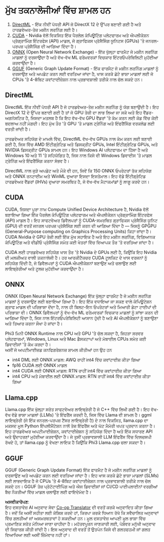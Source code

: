 <!--
CO_OP_TRANSLATOR_METADATA:
{
  "original_hash": "9841486ba4cf2590fabe609b925b00eb",
  "translation_date": "2025-07-16T18:43:12+00:00",
  "source_file": "md/01.Introduction/01/01.Understandingtech.md",
  "language_code": "pa"
}
-->
# ਮੁੱਖ ਤਕਨਾਲੋਜੀਆਂ ਵਿੱਚ ਸ਼ਾਮਲ ਹਨ

1. [DirectML](https://learn.microsoft.com/windows/ai/directml/dml?WT.mc_id=aiml-138114-kinfeylo) - ਇੱਕ ਨੀਵੀਂ ਪੱਧਰੀ API ਜੋ DirectX 12 ਦੇ ਉੱਪਰ ਬਣਾਈ ਗਈ ਹੈ ਅਤੇ ਹਾਰਡਵੇਅਰ-ਤੇਜ਼ ਮਸ਼ੀਨ ਲਰਨਿੰਗ ਲਈ ਹੈ।
2. [CUDA](https://blogs.nvidia.com/blog/what-is-cuda-2/) - Nvidia ਵੱਲੋਂ ਵਿਕਸਿਤ ਇੱਕ ਪੈਰਲੇਲ ਕੰਪਿਊਟਿੰਗ ਪਲੇਟਫਾਰਮ ਅਤੇ ਐਪਲੀਕੇਸ਼ਨ ਪ੍ਰੋਗ੍ਰਾਮਿੰਗ ਇੰਟਰਫੇਸ (API) ਮਾਡਲ, ਜੋ ਗ੍ਰਾਫਿਕਸ ਪ੍ਰੋਸੈਸਿੰਗ ਯੂਨਿਟਸ (GPUs) 'ਤੇ ਜਨਰਲ-ਪਰਪਜ਼ ਪ੍ਰੋਸੈਸਿੰਗ ਦੀ ਆਗਿਆ ਦਿੰਦਾ ਹੈ।
3. [ONNX](https://onnx.ai/) (Open Neural Network Exchange) - ਇੱਕ ਖੁੱਲ੍ਹਾ ਫਾਰਮੈਟ ਜੋ ਮਸ਼ੀਨ ਲਰਨਿੰਗ ਮਾਡਲਾਂ ਨੂੰ ਦਰਸਾਉਂਦਾ ਹੈ ਅਤੇ ਵੱਖ-ਵੱਖ ML ਫਰੇਮਵਰਕਾਂ ਵਿਚਕਾਰ ਇੰਟਰਓਪਰੇਬਿਲਿਟੀ ਮੁਹੱਈਆ ਕਰਵਾਉਂਦਾ ਹੈ।
4. [GGUF](https://github.com/ggerganov/ggml/blob/master/docs/gguf.md) (Generic Graph Update Format) - ਇੱਕ ਫਾਰਮੈਟ ਜੋ ਮਸ਼ੀਨ ਲਰਨਿੰਗ ਮਾਡਲਾਂ ਨੂੰ ਦਰਸਾਉਣ ਅਤੇ ਅਪਡੇਟ ਕਰਨ ਲਈ ਵਰਤਿਆ ਜਾਂਦਾ ਹੈ, ਖਾਸ ਕਰਕੇ ਛੋਟੇ ਭਾਸ਼ਾ ਮਾਡਲਾਂ ਲਈ ਜੋ CPUs 'ਤੇ 4-8ਬਿਟ ਕਵਾਂਟਾਈਜ਼ੇਸ਼ਨ ਨਾਲ ਪ੍ਰਭਾਵਸ਼ਾਲੀ ਤਰੀਕੇ ਨਾਲ ਚੱਲ ਸਕਦੇ ਹਨ।

## DirectML

DirectML ਇੱਕ ਨੀਵੀਂ ਪੱਧਰੀ API ਹੈ ਜੋ ਹਾਰਡਵੇਅਰ-ਤੇਜ਼ ਮਸ਼ੀਨ ਲਰਨਿੰਗ ਨੂੰ ਯੋਗ ਬਣਾਉਂਦੀ ਹੈ। ਇਹ DirectX 12 ਦੇ ਉੱਪਰ ਬਣਾਈ ਗਈ ਹੈ ਤਾਂ ਜੋ GPU ਤੇਜ਼ੀ ਦਾ ਲਾਭ ਲਿਆ ਜਾ ਸਕੇ ਅਤੇ ਇਹ ਵੈਂਡਰ-ਅਗਨੋਸਟਿਕ ਹੈ, ਜਿਸਦਾ ਮਤਲਬ ਹੈ ਕਿ ਇਹ ਵੱਖ-ਵੱਖ GPU ਵੈਂਡਰਾਂ 'ਤੇ ਕੰਮ ਕਰਨ ਲਈ ਕੋਡ ਵਿੱਚ ਕੋਈ ਬਦਲਾਅ ਨਹੀਂ ਮੰਗਦੀ। ਇਹ ਮੁੱਖ ਤੌਰ 'ਤੇ GPU 'ਤੇ ਮਾਡਲ ਟ੍ਰੇਨਿੰਗ ਅਤੇ ਇੰਫਰੈਂਸਿੰਗ ਵਰਕਲੋਡ ਲਈ ਵਰਤੀ ਜਾਂਦੀ ਹੈ।

ਹਾਰਡਵੇਅਰ ਸਹਿਯੋਗ ਦੇ ਮਾਮਲੇ ਵਿੱਚ, DirectML ਵੱਖ-ਵੱਖ GPUs ਨਾਲ ਕੰਮ ਕਰਨ ਲਈ ਬਣਾਈ ਗਈ ਹੈ, ਜਿਸ ਵਿੱਚ AMD ਇੰਟੀਗ੍ਰੇਟਿਡ ਅਤੇ ਡਿਸਕ੍ਰੀਟ GPUs, Intel ਇੰਟੀਗ੍ਰੇਟਿਡ GPUs, ਅਤੇ NVIDIA ਡਿਸਕ੍ਰੀਟ GPUs ਸ਼ਾਮਲ ਹਨ। ਇਹ Windows AI ਪਲੇਟਫਾਰਮ ਦਾ ਹਿੱਸਾ ਹੈ ਅਤੇ Windows 10 ਅਤੇ 11 'ਤੇ ਸਹਿਯੋਗਿਤ ਹੈ, ਜਿਸ ਨਾਲ ਕਿਸੇ ਵੀ Windows ਡਿਵਾਈਸ 'ਤੇ ਮਾਡਲ ਟ੍ਰੇਨਿੰਗ ਅਤੇ ਇੰਫਰੈਂਸਿੰਗ ਕਰਨਾ ਸੰਭਵ ਹੈ।

DirectML ਨਾਲ ਜੁੜੇ ਅਪਡੇਟ ਅਤੇ ਮੌਕੇ ਵੀ ਹਨ, ਜਿਵੇਂ ਕਿ 150 ONNX ਓਪਰੇਟਰਾਂ ਤੱਕ ਸਹਿਯੋਗ ਅਤੇ ONNX ਰਨਟਾਈਮ ਅਤੇ WinML ਦੁਆਰਾ ਇਸਦਾ ਇਸਤੇਮਾਲ। ਇਹ ਵੱਡੇ ਇੰਟੀਗ੍ਰੇਟਿਡ ਹਾਰਡਵੇਅਰ ਵੈਂਡਰਾਂ (IHVs) ਦੁਆਰਾ ਸਮਰਥਿਤ ਹੈ, ਜੋ ਵੱਖ-ਵੱਖ ਮੈਟਾਕਮਾਂਡਾਂ ਨੂੰ ਲਾਗੂ ਕਰਦੇ ਹਨ।

## CUDA

CUDA, ਜਿਸਦਾ ਪੂਰਾ ਨਾਮ Compute Unified Device Architecture ਹੈ, Nvidia ਵੱਲੋਂ ਬਣਾਇਆ ਗਿਆ ਇੱਕ ਪੈਰਲੇਲ ਕੰਪਿਊਟਿੰਗ ਪਲੇਟਫਾਰਮ ਅਤੇ ਐਪਲੀਕੇਸ਼ਨ ਪ੍ਰੋਗ੍ਰਾਮਿੰਗ ਇੰਟਰਫੇਸ (API) ਮਾਡਲ ਹੈ। ਇਹ ਸਾਫਟਵੇਅਰ ਡਿਵੈਲਪਰਾਂ ਨੂੰ CUDA-ਸਮਰਥਿਤ ਗ੍ਰਾਫਿਕਸ ਪ੍ਰੋਸੈਸਿੰਗ ਯੂਨਿਟ (GPU) ਦੀ ਵਰਤੋਂ ਜਨਰਲ ਪਰਪਜ਼ ਪ੍ਰੋਸੈਸਿੰਗ ਲਈ ਕਰਨ ਦੀ ਆਗਿਆ ਦਿੰਦਾ ਹੈ — ਜਿਸਨੂੰ GPGPU (General-Purpose computing on Graphics Processing Units) ਕਿਹਾ ਜਾਂਦਾ ਹੈ। CUDA Nvidia ਦੇ GPU ਤੇਜ਼ੀ ਲਈ ਇੱਕ ਮੁੱਖ ਸਹਾਇਕ ਹੈ ਅਤੇ ਇਹ ਮਸ਼ੀਨ ਲਰਨਿੰਗ, ਵਿਗਿਆਨਕ ਕੰਪਿਊਟਿੰਗ ਅਤੇ ਵੀਡੀਓ ਪ੍ਰੋਸੈਸਿੰਗ ਸਮੇਤ ਕਈ ਖੇਤਰਾਂ ਵਿੱਚ ਵਿਆਪਕ ਤੌਰ 'ਤੇ ਵਰਤਿਆ ਜਾਂਦਾ ਹੈ।

CUDA ਲਈ ਹਾਰਡਵੇਅਰ ਸਹਿਯੋਗ ਖਾਸ ਤੌਰ 'ਤੇ Nvidia ਦੇ GPUs ਲਈ ਹੈ, ਕਿਉਂਕਿ ਇਹ Nvidia ਦੀ ਮਲਕੀਅਤ ਵਾਲੀ ਤਕਨਾਲੋਜੀ ਹੈ। ਹਰ ਆਰਕੀਟੈਕਚਰ CUDA ਟੂਲਕਿਟ ਦੇ ਖਾਸ ਵਰਜਨਾਂ ਨੂੰ ਸਹਿਯੋਗ ਦਿੰਦੀ ਹੈ, ਜੋ ਡਿਵੈਲਪਰਾਂ ਨੂੰ CUDA ਐਪਲੀਕੇਸ਼ਨਾਂ ਬਣਾਉਣ ਅਤੇ ਚਲਾਉਣ ਲਈ ਲਾਇਬ੍ਰੇਰੀਆਂ ਅਤੇ ਟੂਲਜ਼ ਮੁਹੱਈਆ ਕਰਵਾਉਂਦਾ ਹੈ।

## ONNX

ONNX (Open Neural Network Exchange) ਇੱਕ ਖੁੱਲ੍ਹਾ ਫਾਰਮੈਟ ਹੈ ਜੋ ਮਸ਼ੀਨ ਲਰਨਿੰਗ ਮਾਡਲਾਂ ਨੂੰ ਦਰਸਾਉਣ ਲਈ ਬਣਾਇਆ ਗਿਆ ਹੈ। ਇਹ ਇੱਕ ਵਧਾਇਆ ਜਾ ਸਕਣ ਵਾਲੇ ਕੰਪਿਊਟੇਸ਼ਨ ਗ੍ਰਾਫ ਮਾਡਲ ਦੀ ਪਰਿਭਾਸ਼ਾ ਦੇਂਦਾ ਹੈ, ਨਾਲ ਹੀ ਬਿਲਟ-ਇਨ ਓਪਰੇਟਰਾਂ ਅਤੇ ਮਿਆਰੀ ਡੇਟਾ ਟਾਈਪਾਂ ਦੀ ਪਰਿਭਾਸ਼ਾ ਵੀ। ONNX ਡਿਵੈਲਪਰਾਂ ਨੂੰ ਵੱਖ-ਵੱਖ ML ਫਰੇਮਵਰਕਾਂ ਵਿਚਕਾਰ ਮਾਡਲਾਂ ਨੂੰ ਸਾਂਝਾ ਕਰਨ ਦੀ ਆਗਿਆ ਦਿੰਦਾ ਹੈ, ਜਿਸ ਨਾਲ ਇੰਟਰਓਪਰੇਬਿਲਿਟੀ ਆਸਾਨ ਹੁੰਦੀ ਹੈ ਅਤੇ AI ਐਪਲੀਕੇਸ਼ਨਾਂ ਨੂੰ ਬਣਾਉਣਾ ਅਤੇ ਤਿਆਰ ਕਰਨਾ ਸੌਖਾ ਹੋ ਜਾਂਦਾ ਹੈ।

Phi3 ਮਿਨੀ ONNX Runtime ਨਾਲ CPU ਅਤੇ GPU 'ਤੇ ਚੱਲ ਸਕਦਾ ਹੈ, ਜਿਹੜਾ ਸਰਵਰ ਪਲੇਟਫਾਰਮਾਂ, Windows, Linux ਅਤੇ Mac ਡੈਸਕਟਾਪਾਂ ਅਤੇ ਮੋਬਾਈਲ CPUs ਸਮੇਤ ਕਈ ਡਿਵਾਈਸਾਂ 'ਤੇ ਕੰਮ ਕਰਦਾ ਹੈ।  
ਅਸੀਂ ਜੋ ਅਪਟੀਮਾਈਜ਼ਡ ਕਨਫਿਗਰੇਸ਼ਨਜ਼ ਸ਼ਾਮਲ ਕੀਤੀਆਂ ਹਨ ਉਹ ਹਨ

- int4 DML ਲਈ ONNX ਮਾਡਲ: AWQ ਰਾਹੀਂ int4 ਵਿੱਚ ਕਵਾਂਟਾਈਜ਼ ਕੀਤਾ ਗਿਆ  
- fp16 CUDA ਲਈ ONNX ਮਾਡਲ  
- int4 CUDA ਲਈ ONNX ਮਾਡਲ: RTN ਰਾਹੀਂ int4 ਵਿੱਚ ਕਵਾਂਟਾਈਜ਼ ਕੀਤਾ ਗਿਆ  
- int4 CPU ਅਤੇ ਮੋਬਾਈਲ ਲਈ ONNX ਮਾਡਲ: RTN ਰਾਹੀਂ int4 ਵਿੱਚ ਕਵਾਂਟਾਈਜ਼ ਕੀਤਾ ਗਿਆ  

## Llama.cpp

Llama.cpp ਇੱਕ ਖੁੱਲ੍ਹਾ ਸਰੋਤ ਸਾਫਟਵੇਅਰ ਲਾਇਬ੍ਰੇਰੀ ਹੈ ਜੋ C++ ਵਿੱਚ ਲਿਖੀ ਗਈ ਹੈ। ਇਹ ਵੱਖ-ਵੱਖ ਵੱਡੇ ਭਾਸ਼ਾ ਮਾਡਲਾਂ (LLMs) 'ਤੇ ਇੰਫਰੈਂਸ ਕਰਦੀ ਹੈ, ਜਿਸ ਵਿੱਚ Llama ਵੀ ਸ਼ਾਮਲ ਹੈ। ggml ਲਾਇਬ੍ਰੇਰੀ (ਜੋ ਇੱਕ ਜਨਰਲ-ਪਰਪਜ਼ ਟੈਂਸਰ ਲਾਇਬ੍ਰੇਰੀ ਹੈ) ਦੇ ਨਾਲ ਵਿਕਸਿਤ, llama.cpp ਦਾ ਮਕਸਦ ਮੂਲ Python ਇੰਪਲੀਮੈਂਟੇਸ਼ਨ ਨਾਲੋਂ ਤੇਜ਼ ਇੰਫਰੈਂਸ ਅਤੇ ਘੱਟ ਮੈਮੋਰੀ ਖਪਤ ਪ੍ਰਦਾਨ ਕਰਨਾ ਹੈ। ਇਹ ਹਾਰਡਵੇਅਰ ਅਪਟੀਮਾਈਜ਼ੇਸ਼ਨ, ਕਵਾਂਟਾਈਜ਼ੇਸ਼ਨ ਨੂੰ ਸਹਿਯੋਗ ਦਿੰਦਾ ਹੈ ਅਤੇ ਇੱਕ ਸਧਾਰਣ API ਅਤੇ ਉਦਾਹਰਣਾਂ ਮੁਹੱਈਆ ਕਰਵਾਉਂਦਾ ਹੈ। ਜੇ ਤੁਸੀਂ ਪ੍ਰਭਾਵਸ਼ਾਲੀ LLM ਇੰਫਰੈਂਸ ਵਿੱਚ ਦਿਲਚਸਪੀ ਰੱਖਦੇ ਹੋ, ਤਾਂ llama.cpp ਨੂੰ ਵੇਖਣਾ ਲਾਇਕ ਹੈ ਕਿਉਂਕਿ Phi3 Llama.cpp ਚਲਾ ਸਕਦਾ ਹੈ।

## GGUF

GGUF (Generic Graph Update Format) ਇੱਕ ਫਾਰਮੈਟ ਹੈ ਜੋ ਮਸ਼ੀਨ ਲਰਨਿੰਗ ਮਾਡਲਾਂ ਨੂੰ ਦਰਸਾਉਣ ਅਤੇ ਅਪਡੇਟ ਕਰਨ ਲਈ ਵਰਤਿਆ ਜਾਂਦਾ ਹੈ। ਇਹ ਖਾਸ ਕਰਕੇ ਛੋਟੇ ਭਾਸ਼ਾ ਮਾਡਲਾਂ (SLMs) ਲਈ ਲਾਭਦਾਇਕ ਹੈ ਜੋ CPUs 'ਤੇ 4-8ਬਿਟ ਕਵਾਂਟਾਈਜ਼ੇਸ਼ਨ ਨਾਲ ਪ੍ਰਭਾਵਸ਼ਾਲੀ ਤਰੀਕੇ ਨਾਲ ਚੱਲ ਸਕਦੇ ਹਨ। GGUF ਤੇਜ਼ ਪ੍ਰੋਟੋਟਾਈਪਿੰਗ ਅਤੇ ਐਜ ਡਿਵਾਈਸਾਂ ਜਾਂ CI/CD ਪਾਈਪਲਾਈਨਾਂ ਵਰਗੀਆਂ ਬੈਚ ਨੌਕਰੀਆਂ ਵਿੱਚ ਮਾਡਲ ਚਲਾਉਣ ਲਈ ਫਾਇਦੇਮੰਦ ਹੈ।

**ਅਸਵੀਕਾਰੋਪਣ**:  
ਇਹ ਦਸਤਾਵੇਜ਼ AI ਅਨੁਵਾਦ ਸੇਵਾ [Co-op Translator](https://github.com/Azure/co-op-translator) ਦੀ ਵਰਤੋਂ ਕਰਕੇ ਅਨੁਵਾਦਿਤ ਕੀਤਾ ਗਿਆ ਹੈ। ਜਦੋਂ ਕਿ ਅਸੀਂ ਸਹੀਤਾ ਲਈ ਕੋਸ਼ਿਸ਼ ਕਰਦੇ ਹਾਂ, ਕਿਰਪਾ ਕਰਕੇ ਧਿਆਨ ਰੱਖੋ ਕਿ ਸਵੈਚਾਲਿਤ ਅਨੁਵਾਦਾਂ ਵਿੱਚ ਗਲਤੀਆਂ ਜਾਂ ਅਸਮਰਥਤਾਵਾਂ ਹੋ ਸਕਦੀਆਂ ਹਨ। ਮੂਲ ਦਸਤਾਵੇਜ਼ ਆਪਣੀ ਮੂਲ ਭਾਸ਼ਾ ਵਿੱਚ ਪ੍ਰਮਾਣਿਕ ਸਰੋਤ ਮੰਨਿਆ ਜਾਣਾ ਚਾਹੀਦਾ ਹੈ। ਮਹੱਤਵਪੂਰਨ ਜਾਣਕਾਰੀ ਲਈ, ਪੇਸ਼ੇਵਰ ਮਨੁੱਖੀ ਅਨੁਵਾਦ ਦੀ ਸਿਫਾਰਸ਼ ਕੀਤੀ ਜਾਂਦੀ ਹੈ। ਇਸ ਅਨੁਵਾਦ ਦੀ ਵਰਤੋਂ ਤੋਂ ਉਤਪੰਨ ਕਿਸੇ ਵੀ ਗਲਤਫਹਮੀ ਜਾਂ ਗਲਤ ਵਿਆਖਿਆ ਲਈ ਅਸੀਂ ਜ਼ਿੰਮੇਵਾਰ ਨਹੀਂ ਹਾਂ।